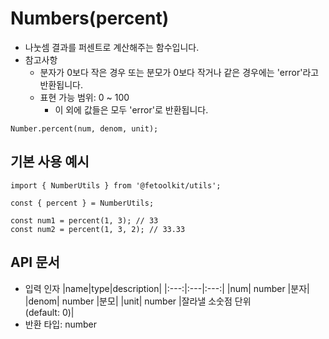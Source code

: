 # Numbers(percent)

- 나눗셈 결과를 퍼센트로 계산해주는 함수입니다.
- 참고사항
  - 분자가 0보다 작은 경우 또는 분모가 0보다 작거나 같은 경우에는 'error'라고 반환됩니다.
  - 표현 가능 범위: 0 ~ 100
    - 이 외에 값들은 모두 'error'로 반환됩니다.

```tsx
Number.percent(num, denom, unit);
```

## 기본 사용 예시

```tsx
import { NumberUtils } from '@fetoolkit/utils';

const { percent } = NumberUtils;

const num1 = percent(1, 3); // 33
const num2 = percent(1, 3, 2); // 33.33
```

## API 문서

- 입력 인자
  |name|type|description|
  |:---:|:---|:---:|
  |num| number |분자|
  |denom| number |분모|
  |unit| number |잘라낼 소숫점 단위<br>(default: 0)|
- 반환 타입: number
